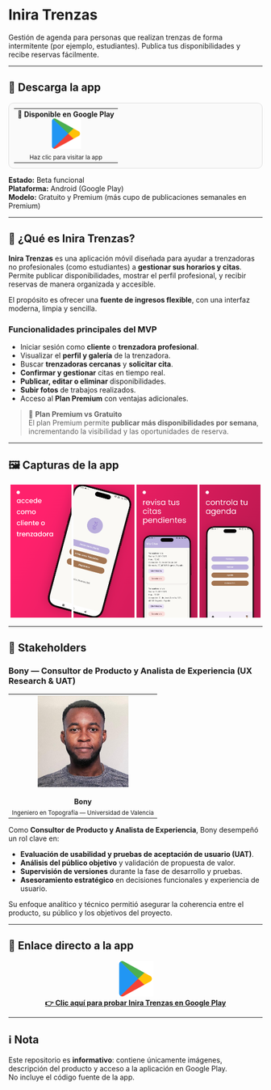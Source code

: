 # Inira Trenzas  
Gestión de agenda para personas que realizan trenzas de forma intermitente (por ejemplo, estudiantes). Publica tus disponibilidades y recibe reservas fácilmente.

---

## 🚀 Descarga la app
<p align="center">
  <a href="https://play.google.com/store/apps/details?id=com.inira.trenzas&pcampaignid=web_share" target="_blank">
    <table align="center" style="border: 1px solid #ddd; border-radius: 10px; padding: 10px; background-color: #fafafa;">
      <tr>
        <td align="center">
          <b>📲 Disponible en Google Play</b><br>
          <img src="https://github.com/raulmoto/iniTrz-P/blob/main/google-play.png" alt="Disponible en Google Play" height="60"><br>
          <sub>Haz clic para visitar la app</sub>
        </td>
      </tr>
    </table>
  </a>
</p>

**Estado:** Beta funcional  
**Plataforma:** Android (Google Play)  
**Modelo:** Gratuito y Premium (más cupo de publicaciones semanales en Premium)

---

## 📱 ¿Qué es Inira Trenzas?
**Inira Trenzas** es una aplicación móvil diseñada para ayudar a trenzadoras no profesionales (como estudiantes) a **gestionar sus horarios y citas**.  
Permite publicar disponibilidades, mostrar el perfil profesional, y recibir reservas de manera organizada y accesible.

El propósito es ofrecer una **fuente de ingresos flexible**, con una interfaz moderna, limpia y sencilla.

### Funcionalidades principales del MVP
- Iniciar sesión como **cliente** o **trenzadora profesional**.  
- Visualizar el **perfil y galería** de la trenzadora.  
- Buscar **trenzadoras cercanas** y **solicitar cita**.  
- **Confirmar y gestionar** citas en tiempo real.  
- **Publicar, editar o eliminar** disponibilidades.  
- **Subir fotos** de trabajos realizados.  
- Acceso al **Plan Premium** con ventajas adicionales.

> 🔸 **Plan Premium vs Gratuito**  
> El plan Premium permite **publicar más disponibilidades por semana**, incrementando la visibilidad y las oportunidades de reserva.

---

## 🖼️ Capturas de la app
<p align="center">
  <img src="https://github.com/raulmoto/iniTrz-P/blob/main/1.png" width="24%">
  <img src="https://github.com/raulmoto/iniTrz-P/blob/main/2.png" width="24%">
  <img src="https://github.com/raulmoto/iniTrz-P/blob/main/3.png" width="24%">
  <img src="https://github.com/raulmoto/iniTrz-P/blob/main/4.png" width="24%">
</p>

---

## 👥 Stakeholders

### Bony — Consultor de Producto y Analista de Experiencia (UX Research & UAT)
<table>
  <tr>
    <td align="center">
      <img src="https://github.com/raulmoto/iniTrz-P/blob/main/bony2.jpeg" width="180"><br><br>
      <b>Bony</b><br>
      <sub>Ingeniero en Topografía — Universidad de Valencia</sub>
    </td>
  </tr>
</table>

Como **Consultor de Producto y Analista de Experiencia**, Bony desempeñó un rol clave en:
- **Evaluación de usabilidad y pruebas de aceptación de usuario (UAT)**.  
- **Análisis del público objetivo** y validación de propuesta de valor.  
- **Supervisión de versiones** durante la fase de desarrollo y pruebas.  
- **Asesoramiento estratégico** en decisiones funcionales y experiencia de usuario.  

Su enfoque analítico y técnico permitió asegurar la coherencia entre el producto, su público y los objetivos del proyecto.

---

## 🔗 Enlace directo a la app
<p align="center">
  <a href="https://play.google.com/store/apps/details?id=com.inira.trenzas&pcampaignid=web_share" target="_blank">
    <img src="https://github.com/raulmoto/iniTrz-P/blob/main/google-play.png" alt="Disponible en Google Play" height="70"><br>
    <b>👉 Clic aquí para probar Inira Trenzas en Google Play</b>
  </a>
</p>

---

## ℹ️ Nota
Este repositorio es **informativo**: contiene únicamente imágenes, descripción del producto y acceso a la aplicación en Google Play.  
No incluye el código fuente de la app.
